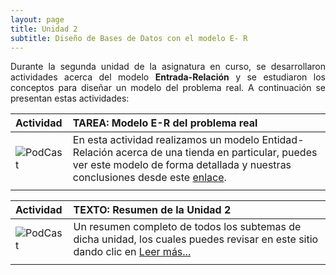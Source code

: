 ```yaml
---
layout: page
title: Unidad 2
subtitle: Diseño de Bases de Datos con el modelo E- R
---
```


<p style="text-align: justify;">Durante la segunda unidad de la asignatura en curso, 
se desarrollaron actividades acerca del modelo <b>Entrada-Relación</b> y se estudiaron los conceptos para diseñar un modelo del problema real. 
A continuación se presentan estas actividades:</p>

| Actividad | TAREA: Modelo E-R del problema real | 
| :------ |:--- |
| ![PodCast](https://basededatostec.github.io/img/03podcast.png) | En esta actividad realizamos un modelo Entidad-Relación acerca de una tienda en particular, puedes ver este modelo de forma detallada y nuestras conclusiones desde este [enlace](https://basededatostec.github.io/2017-02-25-modeloer/). | 
| | |

| Actividad | TEXTO: Resumen de la Unidad 2 | 
| :------ |:--- |
| ![PodCast](https://basededatostec.github.io/img/05resumen.png) | Un resumen completo de todos los subtemas de dicha unidad, los cuales puedes revisar en este sitio dando clic en [Leer más...](https://basededatostec.github.io/2017-02-12-unidaduno/)| 
| | |

